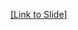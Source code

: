 [[Link to Slide]](https://docs.google.com/presentation/d/13xnBaqvx3MvsouQ4u2b5-T4Sb3Ls24fNe_teLF0RM5Y/edit?usp=sharing)
